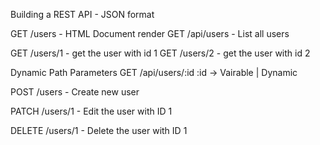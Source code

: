 Building a REST API - JSON format

GET /users - HTML Document render
GET /api/users - List all users

GET /users/1 - get the user with id 1
GET /users/2 - get the user with id 2

Dynamic Path Parameters
GET /api/users/:id
:id -> Vairable | Dynamic

POST /users - Create new user

PATCH /users/1 - Edit the user with ID 1

DELETE /users/1 - Delete the user with ID 1
